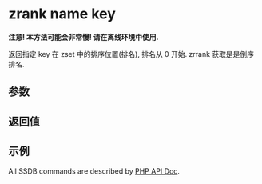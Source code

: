 # zrank name key

__注意! 本方法可能会非常慢! 请在离线环境中使用.__

返回指定 key 在 zset 中的排序位置(排名), 排名从 0 开始. zrrank 获取是是倒序排名.

## 参数

## 返回值

## 示例

All SSDB commands are described by [PHP API Doc](http://ssdb.io/docs/php/).
